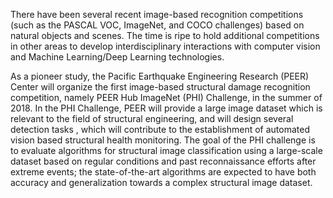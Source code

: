 There have been several recent image-based recognition competitions (such as the PASCAL VOC, ImageNet, and COCO challenges) based on natural objects and scenes. The time is ripe to hold additional competitions in other areas to develop interdisciplinary interactions with computer vision and Machine Learning/Deep Learning technologies.

As a pioneer study, the Pacific Earthquake Engineering Research (PEER) Center will organize the first image-based structural damage recognition competition, namely PEER Hub ImageNet (PHI) Challenge, in the summer of 2018. In the PHI Challenge, PEER will provide a large image dataset which is relevant to the field of structural engineering, and will design several detection tasks , which will contribute to the establishment of automated vision based structural health monitoring. The goal of the PHI challenge is to evaluate algorithms for structural image classification using a large-scale dataset based on regular conditions and past reconnaissance efforts after extreme events; the state-of-the-art algorithms are expected to have both accuracy and generalization towards a complex structural image dataset.
